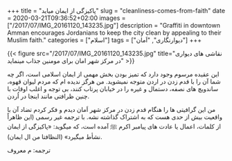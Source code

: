 +++
title = "پاکیزگی از ایمان میاید"
slug = "cleanliness-comes-from-faith"
date = 2020-03-21T09:36:52+02:00
images = ["/2017/07/IMG_20161120_143235.jpg"]
description = "Graffiti in downtown Amman encourages Jordanians to keep the city clean by appealing to their Muslim faith."
categories = ["اسلام"]
tags = ["دیوارنگاری", "اَمان"]
+++

{{< figure src="/2017/07/IMG_20161120_143235.jpg" title="نقاشی های دیواری در مرکز شهر امان برای مومنین جذاب مینماید" >}}

این عقیده مرسوم وجود دارد که تمیز بودن بخش مهمی از ایمان اسلامی است، اگر چه شما آن را با قدم زدن در اردن متوجه نمیشوید. من هرگز ندیده ام که مردم لیوان قهوه، ساندویچ های نصفه، دستمال و غیره را در خیابان پرتاب کنند، بی توجه و اغلب اوقات با چنین ظرافتی مانند اینجا در اُردن.

<!--more-->

من این گرافیتی ها را هنگام قدم زدن در مرکز شهر اَمان دیدم و فکر کردم تضاد آن با واقعیت بیش از حدی هست که به اشتراک گذاشته نشه. با ترجمه غیر رسمی (این ظاهراً از کلمات، اعمال یا عادت های پیامبر اکرم ﷺ آمده است، که میگوید: «پاکیزگی از ایمان نشأط میگیرد» (النظافتا من ال ایمان).

ترجمه: م معروف
